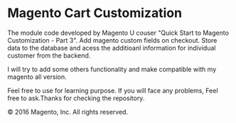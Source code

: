 # Magento Cart Customization

The module code developed by Magento U couser "Quick Start to Magento Customization - Part 3". Add magento custom fields on checkout. Store data to the database and acess the additioanl information for individual customer from the backend. 

I will try to add some others functionality and make compatible with my magento all version. 

Feel free to use for learning purpose. If you will face any problems, Feel free to ask.Thanks for checking the repository.

© 2016 Magento, Inc. All rights reserved.
